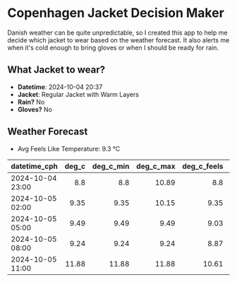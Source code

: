 
# Copenhagen Jacket Decision Maker

Danish weather can be quite unpredictable, so I created this app to help me decide which jacket to wear based on the weather forecast. 
It also alerts me when it's cold enough to bring gloves or when I should be ready for rain.

## What Jacket to wear?

- **Datetime**: 2024-10-04 20:37
- **Jacket**: Regular Jacket with Warm Layers
- **Rain?** No
- **Gloves?** No

## Weather Forecast
- Avg Feels Like Temperature: 9.3 °C

| datetime_cph     |   deg_c |   deg_c_min |   deg_c_max |   deg_c_feels | weather   | wind   | rain   |
|:-----------------|--------:|------------:|------------:|--------------:|:----------|:-------|:-------|
| 2024-10-04 23:00 |    8.8  |        8.8  |       10.89 |          8.8  | Clear     | Low    | None   |
| 2024-10-05 02:00 |    9.35 |        9.35 |       10.15 |          9.35 | Clear     | Low    | None   |
| 2024-10-05 05:00 |    9.49 |        9.49 |        9.49 |          9.03 | Clear     | Low    | None   |
| 2024-10-05 08:00 |    9.24 |        9.24 |        9.24 |          8.87 | Clear     | Low    | None   |
| 2024-10-05 11:00 |   11.88 |       11.88 |       11.88 |         10.61 | Clear     | Low    | None   |
        